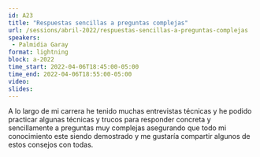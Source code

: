 ```yaml
---
id: A23
title: "Respuestas sencillas a preguntas complejas"
url: /sessions/abril-2022/respuestas-sencillas-a-preguntas-complejas
speakers:
 - Palmidia Garay
format: lightning
block: a-2022
time_start: 2022-04-06T18:45:00-05:00
time_end: 2022-04-06T18:55:00-05:00
video:
slides:
---
```


A lo largo de mi carrera he tenido muchas entrevistas técnicas y he podido practicar algunas técnicas y trucos para responder concreta y sencillamente a preguntas muy complejas asegurando que todo mi conocimiento este siendo demostrado y me gustaría compartir algunos de estos consejos con todas.